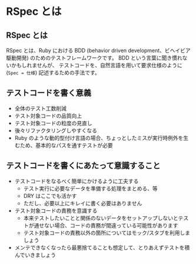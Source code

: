 # RSpec とは

## RSpec とは

RSpec とは、Ruby における BDD (behavior driven development、ビヘイビア駆動開発) のためのテストフレームワークです。
BDD という言葉に聞き慣れないかもしれませんが、
テストコードを、自然言語を用いて要求仕様のように (`Spec = 仕様`) 記述するための手法です。

## テストコードを書く意義

- 全体のテスト工数削減
- テスト対象コードの品質向上
- テスト対象コードの粒度の見直し
- 後々リファクタリングしやすくなる
- Ruby のような動的型付け言語の場合、ちょっとしたミスが実行時例外を生むため、基本的なパスを通すテストが必要

## テストコードを書くにあたって意識すること

- テストコードをなるべく簡単にかけるように工夫する
    - テスト実行に必要なデータを準備する処理をまとめる、等
    - DRY はここでも活かす
    - ただし、必要以上にキレイに書く必要はありません
- テスト対象コードの責務を意識する
    - 本来テストしたいことと関係のないデータをセットアップしないとテストが通せない場合、コードの責務が間違っている可能性があります
    - テスト対象コードの責務以外の箇所についてはモック/スタブを利用しましょう
- メンテできなくなったら最悪捨てることも想定して、とりあえずテストを積んでいきましょう
